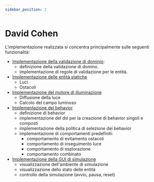 ```yaml
---
sidebar_position: 2
---
```


# David Cohen

L’implementazione realizzata si concentra principalmente sulle seguenti funzionalità:

- [Implementazione della validazione di dominio](./validation.md):
  - definizione della validazione di domino.
  - implementazione di regole di validazione per le entità.
- [Implementazione delle entità statiche](../../04-detailed-design/05-entity.md#StaticEntity)
    - Luci
    - Ostacoli
- [Implementazione del motore di illuminazione](./light-engine.md)
    - Diffusione della luce
    - Calcolo del campo luminoso
- [Implementazione dei behavior](./behavior.md)
    - definizione di behavior
    - implementazione del dsl per la creazione di behavior singoli e composti
    - implementazione della politica di selezione dei behavior
    - implementazione di comportamenti predefiniti:
      - comportamento di evitamento ostacoli
      - comportamento di inseguimento luce
      - comportamento di esplorazione
      - comportamento combinato
- [Implementazione della GUI di simulazione](./simulation-gui.md)
    - visualizzazione dell'ambiente di simulazione
    - visualizzazione dello stato delle entità
    - controllo della simulazione (avvio, pausa, reset)